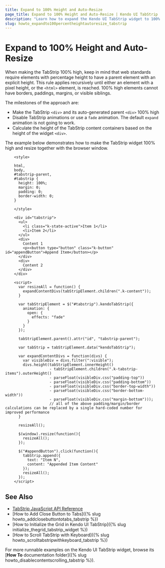 ```yaml
---
title: Expand to 100% Height and Auto-Resize
page_title: Expand to 100% Height and Auto-Resize | Kendo UI TabStrip
description: "Learn how to expand the Kendo UI TabStrip widget to 100% height and make it resize together with the browser window."
slug: howto_expandto100percentheightautoresize_tabstrip
---
```


# Expand to 100% Height and Auto-Resize

When making the TabStrip 100% high, keep in mind that web standards require elements with percentage height to have a parent element with an explicit height. This rule applies recursively until either an element with a pixel height, or the `<html>` element, is reached. 100% high elements cannot have borders, paddings, margins, or visible siblings.

The milestones of the approach are:

* Make the TabStrip `<div>` and its auto-generated parent `<div>` 100% high
* Disable TabStrip animations or use a `fade` animation. The default `expand` animation is not going to work.
* Calculate the height of the TabStrip content containers based on the height of the widget `<div>`.

The example below demonstrates how to make the TabStrip widget 100% high and resize together with the browser window.



```dojo
    <style>

    html,
    body,
    #tabstrip-parent,
    #tabstrip {
      height: 100%;
      margin: 0;
      padding: 0;
      border-width: 0;
    }

    </style>

    <div id="tabstrip">
      <ul>
        <li class="k-state-active">Item 1</li>
        <li>Item 2</li>
      </ul>
      <div>
        Content 1
        <p><button type="button" class="k-button" id="appendButton">Append Item</button></p>
      </div>
      <div>
        Content 2
      </div>
    </div>

    <script>
      var resizeAll = function() {
        expandContentDivs(tabStripElement.children(".k-content"));
      }

      var tabStripElement = $("#tabstrip").kendoTabStrip({
        animation: {
          open: {
            effects: "fade"
          }
        }
      });

      tabStripElement.parent().attr("id", "tabstrip-parent");

      var tabStrip = tabStripElement.data("kendoTabStrip");

      var expandContentDivs = function(divs) {
        var visibleDiv = divs.filter(":visible");
        divs.height(tabStripElement.innerHeight()
                    - tabStripElement.children(".k-tabstrip-items").outerHeight()
                    - parseFloat(visibleDiv.css("padding-top"))
                    - parseFloat(visibleDiv.css("padding-bottom"))
                    - parseFloat(visibleDiv.css("border-top-width"))
                    - parseFloat(visibleDiv.css("border-bottom-width"))
                    - parseFloat(visibleDiv.css("margin-bottom")));
                    // all of the above padding/margin/border calculations can be replaced by a single hard-coded number for improved performance
      }

      resizeAll();

      $(window).resize(function(){
        resizeAll();
      });

      $("#appendButton").click(function(){
        tabStrip.append({
          text: "Item N",
          content: "Appended Item Content"
        });
        resizeAll();
      });
    </script>
```

## See Also

* [TabStrip JavaScript API Reference](/api/javascript/ui/tabstrip)
* [How to Add Close Button to Tabs]({% slug howto_addclosebuttontotabs_tabstrip %})
* [How to Initialize the Grid in Kendo UI TabStrip]({% slug initialize_thegrid_tabstrip_widget %})
* [How to Scroll TabStrip with Keyboard]({% slug howto_scrolltabstripwithkeyboard_tabstrip %})

For more runnable examples on the Kendo UI TabStrip widget, browse its [**How To** documentation folder]({% slug howto_disablecontentscrolling_tabstrip %}).
